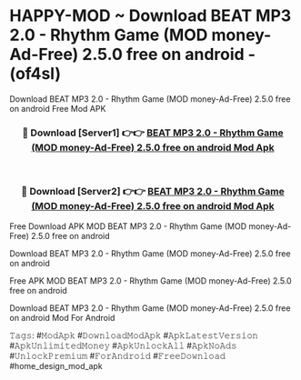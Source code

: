 # HAPPY-MOD ~ Download BEAT MP3 2.0 - Rhythm Game (MOD money-Ad-Free) 2.5.0 free on android - (of4sl)
Download BEAT MP3 2.0 - Rhythm Game (MOD money-Ad-Free) 2.5.0 free on android Free Mod APK

<div align="center">
<h3>🔴 Download [Server1] 👉👉 <a href="https://apk-comot.site?title=BEAT_MP3_2.0_-_Rhythm_Game_(MOD_money-Ad-Free)_2.5.0_free_on_android">BEAT MP3 2.0 - Rhythm Game (MOD money-Ad-Free) 2.5.0 free on android Mod Apk</a></h3><br>

<h3>🔴 Download [Server2] 👉👉 <a href="https://apk-comot.site?title=BEAT_MP3_2.0_-_Rhythm_Game_(MOD_money-Ad-Free)_2.5.0_free_on_android">BEAT MP3 2.0 - Rhythm Game (MOD money-Ad-Free) 2.5.0 free on android Mod Apk</a></h3>
</div>


Free Download APK MOD BEAT MP3 2.0 - Rhythm Game (MOD money-Ad-Free) 2.5.0 free on android

Download BEAT MP3 2.0 - Rhythm Game (MOD money-Ad-Free) 2.5.0 free on android 

Free APK MOD BEAT MP3 2.0 - Rhythm Game (MOD money-Ad-Free) 2.5.0 free on android 

Download BEAT MP3 2.0 - Rhythm Game (MOD money-Ad-Free) 2.5.0 free on android Mod For Android

𝚃𝚊𝚐𝚜: #𝙼𝚘𝚍𝙰𝚙𝚔 #𝙳𝚘𝚠𝚗𝚕𝚘𝚊𝚍𝙼𝚘𝚍𝙰𝚙𝚔 #𝙰𝚙𝚔𝙻𝚊𝚝𝚎𝚜𝚝𝚅𝚎𝚛𝚜𝚒𝚘𝚗 #𝙰𝚙𝚔𝚄𝚗𝚕𝚒𝚖𝚒𝚝𝚎𝚍𝙼𝚘𝚗𝚎𝚢 #𝙰𝚙𝚔𝚄𝚗𝚕𝚘𝚌𝚔𝙰𝚕𝚕 #𝙰𝚙𝚔𝙽𝚘𝙰𝚍𝚜 #𝚄𝚗𝚕𝚘𝚌𝚔𝙿𝚛𝚎𝚖𝚒𝚞𝚖 #𝙵𝚘𝚛𝙰𝚗𝚍𝚛𝚘𝚒𝚍 #𝙵𝚛𝚎𝚎𝙳𝚘𝚠𝚗𝚕𝚘𝚊𝚍 #home_design_mod_apk